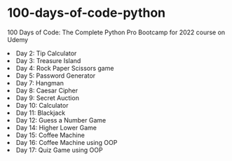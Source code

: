 # 100-days-of-code-python
100 Days of Code: The Complete Python Pro Bootcamp for 2022 course on Udemy

<li>Day 2: Tip Calculator</li>
<li>Day 3: Treasure Island</li>
<li>Day 4: Rock Paper Scissors game</li>
<li>Day 5: Password Generator</li>
<li>Day 7: Hangman</li>
<li>Day 8: Caesar Cipher</li>
<li>Day 9: Secret Auction</li>
<li>Day 10: Calculator</li>
<li>Day 11: Blackjack</li>
<li>Day 12: Guess a Number Game</li>
<li>Day 14: Higher Lower Game</li>
<li>Day 15: Coffee Machine</li>
<li>Day 16: Coffee Machine using OOP</li>
<li>Day 17: Quiz Game using OOP</li>